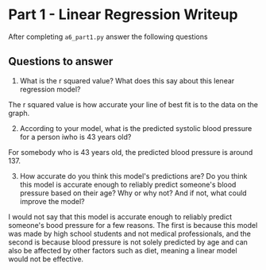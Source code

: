 # Part 1 - Linear Regression Writeup

After completing `a6_part1.py` answer the following questions

## Questions to answer

1. What is the r squared value?  What does this say about this lenear regression model?

The r squared value is how accurate your line of best fit is to the data on the graph.

2. According to your model, what is the predicted systolic blood pressure for a person iwho is 43 years old?

For somebody who is 43 years old, the predicted blood pressure is around 137.

3. How accurate do you think this model's predictions are?  Do you think this model is accurate enough to reliably predict someone's blood pressure based on their age?  Why or why not?  And if not, what could improve the model?

I would not say that this model is accurate enough to reliably predict someone's bood pressure for a few reasons. The first is because this model was made by high school students and not medical professionals, and the second is because blood pressure is not solely predicted by age and can also be affected by other factors such as diet, meaning a linear model would not be effective.